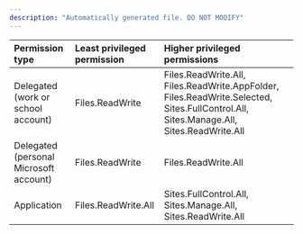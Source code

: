 ```yaml
---
description: "Automatically generated file. DO NOT MODIFY"
---
```


|Permission type|Least privileged permission|Higher privileged permissions|
|:---|:---|:---|
|Delegated (work or school account)|Files.ReadWrite|Files.ReadWrite.All, Files.ReadWrite.AppFolder, Files.ReadWrite.Selected, Sites.FullControl.All, Sites.Manage.All, Sites.ReadWrite.All|
|Delegated (personal Microsoft account)|Files.ReadWrite|Files.ReadWrite.All|
|Application|Files.ReadWrite.All|Sites.FullControl.All, Sites.Manage.All, Sites.ReadWrite.All|

